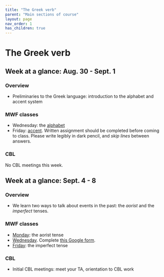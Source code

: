 ```yaml
---
title: "The Greek verb"
parent: "Main sections of course"
layout: page
nav_order: 1
has_children: true
---
```



# The Greek verb


## Week at a glance: Aug. 30 - Sept. 1

### Overview

- Preliminaries to the Greek language: introduction to the alphabet and accent system

### MWF classes

- Wednesday: the [alphabet](../../classes/module1/intro/)
- Friday: [accent](../../classes/module1/accent/). Written assignment should be completed before coming to class. Please write legibly in dark pencil, and *skip lines* between answers.


### CBL

No CBL meetings this week.



## Week at a glance: Sept. 4 - 8

### Overview

- We learn two ways to talk about events in the past: the *aorist* and the *imperfect* tenses.


### MWF classes

- [Monday](../../classes/module1/aorist/): the aorist tense
- [Wednesday](../../classes/module1/aorist-review/).  Complete [this Google form](https://forms.gle/jE8tmgb8vpU54nbZ6).
- [Friday](../../classes/module1/imperfect/): the imperfect tense


### CBL

- Initial CBL meetings: meet your TA, orientation to CBL work
